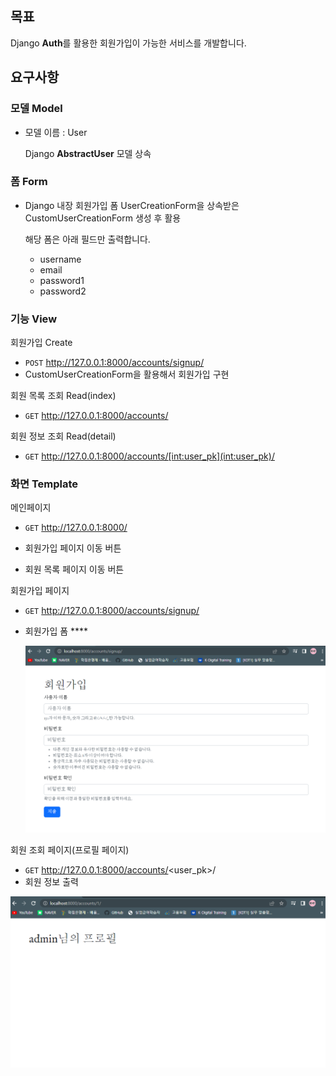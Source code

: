## 목표

Django **Auth**를 활용한 회원가입이 가능한 서비스를 개발합니다.

## 요구사항

### 모델 Model

- 모델 이름 : User

  Django **AbstractUser** 모델 상속

### **폼 Form**

- Django 내장 회원가입 폼 UserCreationForm을 상속받은 CustomUserCreationForm 생성 후 활용

  해당 폼은 아래 필드만 출력합니다.

  - username
  - email
  - password1
  - password2

### 기능 View

회원가입 Create

- `POST` http://127.0.0.1:8000/accounts/signup/
- CustomUserCreationForm을 활용해서 회원가입 구현

회원 목록 조회 Read(index)

- `GET` http://127.0.0.1:8000/accounts/

회원 정보 조회 Read(detail)

- `GET` http://127.0.0.1:8000/accounts/[int:user_pk](int:user_pk)/

### 화면 Template

메인페이지

- `GET` http://127.0.0.1:8000/

- 회원가입 페이지 이동 버튼

- 회원 목록 페이지 이동 버튼

  

회원가입 페이지

- `GET` http://127.0.0.1:8000/accounts/signup/

- 회원가입 폼 ****

  ![image-20221011225815984](Readme.assets/image-20221011225815984-16654966975836.png)



회원 조회 페이지(프로필 페이지)

- `GET` http://127.0.0.1:8000/accounts/<user_pk>/
- 회원 정보 출력

![image-20221011230019173](Readme.assets/image-20221011230019173-16654968210178.png)